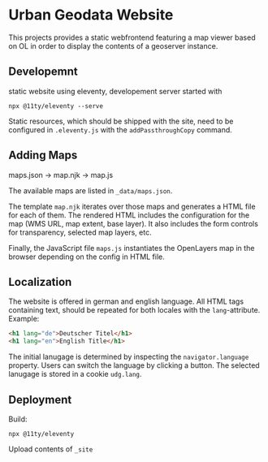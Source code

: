 # Urban Geodata Website

This projects provides a static webfrontend featuring a map viewer based on OL in order to display the contents of a geoserver instance.

## Developemnt

static website using eleventy, developement server started with

```
npx @11ty/eleventy --serve
```

Static resources, which should be shipped with the site, need to be configured in `.eleventy.js` with the
`addPassthroughCopy` command.

## Adding Maps

maps.json -> map.njk -> map.js

The available maps are listed in `_data/maps.json`.

The template `map.njk` iterates over those maps and generates a HTML file for each of them. The rendered HTML
includes the configuration for the map (WMS URL, map extent, base layer). It also includes the form controls for transparency, selected map layers, etc.

Finally, the JavaScript file `maps.js` instantiates the OpenLayers map in the browser depending on the config in HTML file.

## Localization

The website is offered in german and english language.
All HTML tags containing text, should be repeated for both locales with the `lang`-attribute. Example:

```html
<h1 lang="de">Deutscher Titel</h1>
<h1 lang="en">English Title</h1>
```

The initial lanugage is determined by inspecting the `navigator.language` property. Users can switch the language by clicking a button.
The selected lanugage is stored in a cookie `udg.lang`.

## Deployment 

Build:
```
npx @11ty/eleventy
```
 Upload contents of `_site` 

